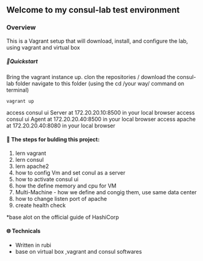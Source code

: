 
## Welcome to my consul-lab test environment

### Overview
This is a Vagrant setup that will download, install, and configure the lab, using vagrant and virtual box

##### :electric_plug:Quickstart
Bring the vagrant instance up.
clon the repositories / download the consul-lab folder 
navigate to this folder (using the cd /your way/  command on terminal)


```
vagrant up
```


access consul ui Server at 172.20.20.10:8500 in your local browser
access consul ui Agent at 172.20.20.40:8500 in your local browser
access apache at 172.20.20.40:8080 in your local browser



#### :notebook: The steps for bulding this project:
  1. lern vagrant
  2. lern consul
  3. lern apache2
  4. how to config Vm and set conul as a server
  5. how to activate consul ui
  6. how the define memory and cpu for VM
  7. Multi-Machine - how we define and congig them, use same data center
  8. how to change listen port of apache
  9. create health check

  *base alot on the official guide of HashiCorp

#### :globe_with_meridians: Technicals
  - Written in rubi
  - base on virtual box ,vagrant and consul softwares

